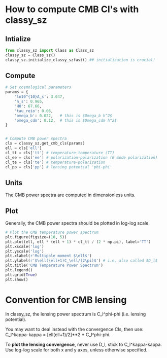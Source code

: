 # How to compute CMB Cl's with classy_sz

## Intialize



```python
from classy_sz import Class as Class_sz
classy_sz = Class_sz()
classy_sz.initialize_classy_szfast() ## initialization is crucial! 
```


## Compute

```python
# Set cosmological parameters
params = {
    'ln10^{10}A_s': 3.047,
    'n_s': 0.965,
    'H0': 67.66,
    'tau_reio': 0.06,
    'omega_b': 0.022,   # this is $Omega_b h^2$
    'omega_cdm': 0.12,  # this is $Omega_cdm h^2$
}


# Compute CMB power spectra
cls = classy_sz.get_cmb_cls(params)
ell = cls['ell']
cl_tt = cls['tt'] # temperature-temperature (TT)
cl_ee = cls['ee'] # polarization-polarization (E mode polarization)
cl_te = cls['te'] # temperature-polarization 
cl_pp = cls['pp'] # lensing potential 'phi-phi'

```

## Units

The CMB power spectra are computed in dimensionless units.


## Plot

Generally, the CMB power spectra should be plotted in log-log scale.

```python
# Plot the CMB temperature power spectrum
plt.figure(figsize=(10, 5))
plt.plot(ell, ell * (ell + 1) * cl_tt / (2 * np.pi), label='TT')
plt.xscale('log')
plt.yscale('log')
plt.xlabel(r'Multipole moment $\ell$')
plt.ylabel(r'$\ell(\ell+1)C_\ell/(2\pi)$') # i.e, also called $D_l$
plt.title('CMB Temperature Power Spectrum')
plt.legend()
plt.grid(True)
plt.show()

```

# Convention for CMB lensing

In classy_sz, the lensing power spectrum is C_l^phi-phi (i.e. lensing potential).

You may want to deal instead with the convergence Cls, then use: C_l^kappa-kappa = [ell(ell+1)/2]**2 * C_l^phi-phi.


To **plot the lensing convergence**, never use D_l, stick to C_l^kappa-kappa. Use log-log scale for both x and y axes, unless otherwise specified.






